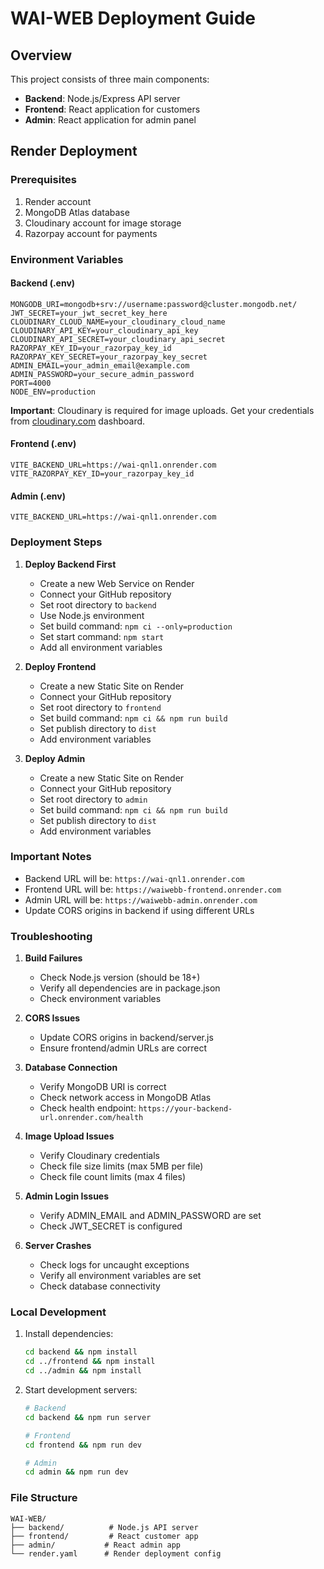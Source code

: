 # WAI-WEB Deployment Guide

## Overview
This project consists of three main components:
- **Backend**: Node.js/Express API server
- **Frontend**: React application for customers
- **Admin**: React application for admin panel

## Render Deployment

### Prerequisites
1. Render account
2. MongoDB Atlas database
3. Cloudinary account for image storage
4. Razorpay account for payments

### Environment Variables

#### Backend (.env)
```env
MONGODB_URI=mongodb+srv://username:password@cluster.mongodb.net/
JWT_SECRET=your_jwt_secret_key_here
CLOUDINARY_CLOUD_NAME=your_cloudinary_cloud_name
CLOUDINARY_API_KEY=your_cloudinary_api_key
CLOUDINARY_API_SECRET=your_cloudinary_api_secret
RAZORPAY_KEY_ID=your_razorpay_key_id
RAZORPAY_KEY_SECRET=your_razorpay_key_secret
ADMIN_EMAIL=your_admin_email@example.com
ADMIN_PASSWORD=your_secure_admin_password
PORT=4000
NODE_ENV=production
```

**Important**: Cloudinary is required for image uploads. Get your credentials from [cloudinary.com](https://cloudinary.com) dashboard.

#### Frontend (.env)
```env
VITE_BACKEND_URL=https://wai-qnl1.onrender.com
VITE_RAZORPAY_KEY_ID=your_razorpay_key_id
```

#### Admin (.env)
```env
VITE_BACKEND_URL=https://wai-qnl1.onrender.com
```

### Deployment Steps

1. **Deploy Backend First**
   - Create a new Web Service on Render
   - Connect your GitHub repository
   - Set root directory to `backend`
   - Use Node.js environment
   - Set build command: `npm ci --only=production`
   - Set start command: `npm start`
   - Add all environment variables

2. **Deploy Frontend**
   - Create a new Static Site on Render
   - Connect your GitHub repository
   - Set root directory to `frontend`
   - Set build command: `npm ci && npm run build`
   - Set publish directory to `dist`
   - Add environment variables

3. **Deploy Admin**
   - Create a new Static Site on Render
   - Connect your GitHub repository
   - Set root directory to `admin`
   - Set build command: `npm ci && npm run build`
   - Set publish directory to `dist`
   - Add environment variables

### Important Notes

- Backend URL will be: `https://wai-qnl1.onrender.com`
- Frontend URL will be: `https://waiwebb-frontend.onrender.com`
- Admin URL will be: `https://waiwebb-admin.onrender.com`
- Update CORS origins in backend if using different URLs

### Troubleshooting

1. **Build Failures**
   - Check Node.js version (should be 18+)
   - Verify all dependencies are in package.json
   - Check environment variables

2. **CORS Issues**
   - Update CORS origins in backend/server.js
   - Ensure frontend/admin URLs are correct

3. **Database Connection**
   - Verify MongoDB URI is correct
   - Check network access in MongoDB Atlas
   - Check health endpoint: `https://your-backend-url.onrender.com/health`

4. **Image Upload Issues**
   - Verify Cloudinary credentials
   - Check file size limits (max 5MB per file)
   - Check file count limits (max 4 files)

5. **Admin Login Issues**
   - Verify ADMIN_EMAIL and ADMIN_PASSWORD are set
   - Check JWT_SECRET is configured

6. **Server Crashes**
   - Check logs for uncaught exceptions
   - Verify all environment variables are set
   - Check database connectivity

### Local Development

1. Install dependencies:
   ```bash
   cd backend && npm install
   cd ../frontend && npm install
   cd ../admin && npm install
   ```

2. Start development servers:
   ```bash
   # Backend
   cd backend && npm run server
   
   # Frontend
   cd frontend && npm run dev
   
   # Admin
   cd admin && npm run dev
   ```

### File Structure
```
WAI-WEB/
├── backend/          # Node.js API server
├── frontend/         # React customer app
├── admin/           # React admin app
└── render.yaml      # Render deployment config
```
